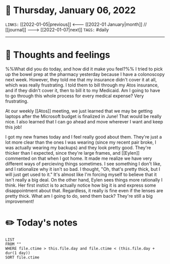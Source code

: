 # 📅 Thursday, January 06, 2022
`LINKS:` [[2022-01-05|previous]] <--- [[2022-01 January|month]] // [[journal]] ---> [[2022-01-07|next]] 
`TAGS:` #daily

---
# 💭 Thoughts and feelings
%%What did you do today, and how did it make you feel?%%
I tried to pick up the bowel prep at the pharmacy yesterday because I have a colonoscopy next week. However, they told me that my insurance didn't cover it at all, which was really frustrating. I told them to bill through my Atos insurance, and if they didn't cover it, then to bill it to my Medicaid. Am I going to have to go through this whole process for every medical expense? Very frustrating. 

At our weekly [[Atos]] meeting, we just learned that we may be getting laptops after the Microsoft budget is finalized in June! That would be really nice. I also learned that I can go ahead and move wherever I want and keep this job!

I got my new frames today and I feel really good about them. They're just a lot more clear than the ones I was wearing (since my recent pair broke, I was actually wearing my backups) and they look pretty good. They're thicker than I expected, since they're large frames, and [[Eylen]] commented on that when I got home. It made me realize we have very different ways of percieving things sometimes. I see something I don't like, and I rationalize why it isn't so bad. I thought, "Oh, that's pretty thick, but I will just get used to it." It's almost like I'm forcing myself to believe that it isn't really a big deal. On the other hand, Eylen sees things more rationally I think. Her first instict is to actually notice how big it is and express some disappointment about that. Regardless, it really is fine even if the lenses are pretty thick. What am I going to do, send them back? They're still a big improvement!

# ✏️ Today's notes
```dataview
LIST 
FROM ""
WHERE file.ctime > this.file.day and file.ctime < (this.file.day + dur(1 day))
SORT file.ctime
```
